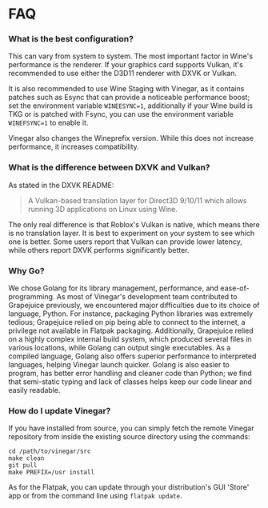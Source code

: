 # FAQ

### What is the best configuration?

This can vary from system to system. The most important factor in Wine's performance is the renderer. If your graphics card supports Vulkan, it's recommended to use either the D3D11 renderer with DXVK or Vulkan.

It is also recommended to use Wine Staging with Vinegar, as it contains patches such as Esync that can provide a noticeable performance boost; set the environment variable `WINEESYNC=1`, additionally if your Wine build is TKG or is patched with Fsync, you can use the environment variable `WINEFSYNC=1` to enable it.

Vinegar also changes the Wineprefix version. While this does not increase performance, it increases compatibility.

### What is the difference between DXVK and Vulkan?

As stated in the DXVK README:

> A Vulkan-based translation layer for Direct3D 9/10/11 which allows running 3D applications on Linux using Wine.

The only real difference is that Roblox's Vulkan is native, which means there is no translation layer. It is best to experiment on your system to see which one is better. Some users report that Vulkan can provide lower latency, while others report DXVK performs significantly better.

### Why Go?

We chose Golang for its library management, performance, and ease-of-programming. As most of Vinegar's development team contributed to Grapejuice previously, we encountered major difficulties due to its choice of language, Python. For instance, packaging Python libraries was extremely tedious; Grapejuice relied on pip being able to connect to the internet, a privilege not available in Flatpak packaging. Additionally, Grapejuice relied on a highly complex internal build system, which produced several files in various locations, while Golang can output single executables. As a compiled language, Golang also offers superior performance to interpreted languages, helping Vinegar launch quicker. Golang is also easier to program, has better error handling and cleaner code than Python; we find that semi-static typing and lack of classes helps keep our code linear and easily readable.

### How do I update Vinegar?

If you have installed from source, you can simply fetch the remote Vinegar repository from inside the existing source directory using the commands:

```
cd /path/to/vinegar/src
make clean
git pull
make PREFIX=/usr install
```

As for the Flatpak, you can update through your distribution's GUI 'Store' app or from the command line using `flatpak update`.
